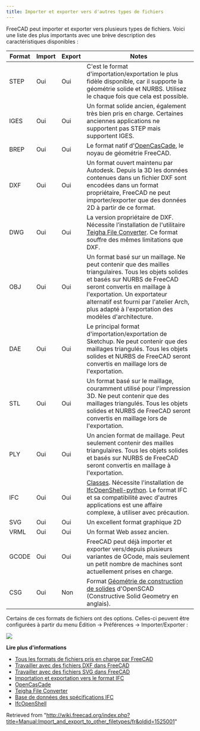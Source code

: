 ```yaml
---
title: Importer et exporter vers d'autres types de fichiers
---
```


FreeCAD peut importer et exporter vers plusieurs types de fichiers. Voici une liste des plus importants avec une brève description des caractéristiques disponibles :

| Format | Import | Export | Notes                                                                                                                                                                                                                                                                                                |
| ------ | ------ | ------ | ---------------------------------------------------------------------------------------------------------------------------------------------------------------------------------------------------------------------------------------------------------------------------------------------------- |
| STEP   | Oui    | Oui    | C'est le format d'importation/exportation le plus fidèle disponible, car il supporte la géométrie solide et NURBS. Utilisez le chaque fois que cela est possible.                                                                                                                                    |
| IGES   | Oui    | Oui    | Un format solide ancien, également très bien pris en charge. Certaines anciennes applications ne supportent pas STEP mais supportent IGES.                                                                                                                                                           |
| BREP   | Oui    | Oui    | Le format natif d'[OpenCasCade](https://fr.wikipedia.org/wiki/Open_CASCADE_Technology), le noyau de géométrie FreeCAD.                                                                                                                                                                               |
| DXF    | Oui    | Oui    | Un format ouvert maintenu par Autodesk. Depuis la 3D les données contenues dans un fichier DXF sont encodées dans un format propriétaire, FreeCAD ne peut importer/exporter que des données 2D à partir de ce format.                                                                                |
| DWG    | Oui    | Oui    | La version propriétaire de DXF. Nécessite l’installation de l'utilitaire [Teigha File Converter](https://www.opendesign.com/guestfiles). Ce format souffre des mêmes limitations que DXF.                                                                                                            |
| OBJ    | Oui    | Oui    | Un format basé sur un maillage. Ne peut contenir que des mailles triangulaires. Tous les objets solides et basés sur NURBS de FreeCAD seront convertis en maillage à l'exportation. Un exportateur alternatif est fourni par l'atelier Arch, plus adapté à l'exportation des modèles d'architecture. |
| DAE    | Oui    | Oui    | Le principal format d'importation/exportation de Sketchup. Ne peut contenir que des maillages triangulés. Tous les objets solides et NURBS de FreeCAD seront convertis en maillage lors de l'exportation.                                                                                            |
| STL    | Oui    | Oui    | Un format basé sur le maillage, couramment utilisé pour l'impression 3D. Ne peut contenir que des maillages triangulés. Tous les objets solides et NURBS de FreeCAD seront convertis en maillage lors de l'exportation.                                                                              |
| PLY    | Oui    | Oui    | Un ancien format de maillage. Peut seulement contenir des mailles triangulaires. Tous les objets solides et basés sur NURBS de FreeCAD seront convertis en maillage à l'exportation.                                                                                                                 |
| IFC    | Oui    | Oui    | [Classes](https://fr.wikipedia.org/wiki/Industry_Foundation_Classes). Nécessite l'installation de [IfcOpenShell-python](http://ifcopenshell.org/python.html). Le format IFC et sa compatibilité avec d'autres applications est une affaire complexe, à utiliser avec précaution.                     |
| SVG    | Oui    | Oui    | Un excellent format graphique 2D                                                                                                                                                                                                                                                                     |
| VRML   | Oui    | Oui    | Un format Web assez ancien.                                                                                                                                                                                                                                                                          |
| GCODE  | Oui    | Oui    | FreeCAD peut déjà importer et exporter vers/depuis plusieurs variantes de GCode, mais seulement un petit nombre de machines sont actuellement prises en charge.                                                                                                                                      |
| CSG    | Oui    | Non    | Format [Géométrie de construction de solides](https://fr.wikipedia.org/wiki/G%C3%A9om%C3%A9trie_de_construction_de_solides) d'OpenSCAD (Constructive Solid Geometry en anglais).                                                                                                                     |

Certains de ces formats de fichiers ont des options. Celles-ci peuvent être configurées à partir du menu Édition → Préférences → Importer/Exporter :

![](/images/FreeCAD_022_ImportExport.png)

**Lire plus d'informations**

- [Tous les formats de fichiers pris en charge par FreeCAD](/Import_Export/fr "Import Export/fr")
- [Travailler avec des fichiers DXF dans FreeCAD](/Draft_DXF/fr "Draft DXF/fr")
- [Travailler avec des fichiers SVG dans FreeCAD](/Draft_SVG/fr "Draft SVG/fr")
- [Importation et exportation vers le format IFC](/Arch_IFC/fr "Arch IFC/fr")
- [OpenCasCade](http://www.opencascade.com)
- [Teigha File Converter](https://www.opendesign.com/guestfiles)
- [Base de données des spécifications IFC](https://technical.buildingsmart.org/standards/ifc/ifc-schema-specifications/)
- [IfcOpenShell](http://ifcopenshell.org/)

Retrieved from "<http://wiki.freecad.org/index.php?title=Manual:Import_and_export_to_other_filetypes/fr&oldid=1525001>"
